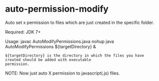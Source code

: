 # auto-permission-modify
Auto set x  permission to files which are just created in the specific folder.

Required:
    JDK 7+

Usage:
    javac AutoModifyPermissions.java
    nohup java AutoModifyPermissions ${targetDirectory} &

    ${targetDirectory} is the directory in which the files you have created should be added with executable 
    permission.
    
NOTE:
    Now just auto X permission to javascript(.js) files.

